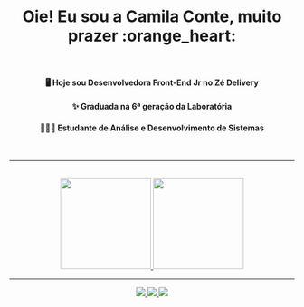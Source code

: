 <div id="topo" align="center">
  <h1>Oie! Eu sou a Camila Conte, muito prazer :orange_heart:</h1>
  
  <br>
  
  <p>
  <h4>🖥️ Hoje sou Desenvolvedora Front-End Jr no Zé Delivery</h4>
  <h4>✨ Graduada na 6ª geração da Laboratória</h4>
  <h4>👩🏻‍🎓 Estudante de Análise e Desenvolvimento de Sistemas</h4>
  </p>
    <br>
    
   ---
   
</div>
<br>

  <div align="center">
    <a href="https://github.com/caxconte">
    <img height="160em" src="https://github-readme-stats.vercel.app/api?username=caxconte&show_icons=true&theme=panda&include_all_commits=true&count_private=true"/>
    <img height="160em" src="https://github-readme-stats.vercel.app/api/top-langs/?username=caxconte&layout=compact&langs_count=7&theme=panda"/>
  </div>

----

<div align="center">
  <a href="https://instagram.com/caxconte" target="_blank">
    <img src="https://img.shields.io/badge/-Instagram-%23E4405F?style=for-the-badge&logo=instagram&logoColor=white" target="_blank">
  </a>
  <a href = "mailto:caxconte@gmail.com">
    <img src="https://img.shields.io/badge/-Gmail-%23333?style=for-the-badge&logo=gmail&logoColor=white" target="_blank">
  </a>
  <a href="https://www.linkedin.com/in/camila-conte" target="_blank">
    <img src="https://img.shields.io/badge/-LinkedIn-%230077B5?style=for-the-badge&logo=linkedin&logoColor=white" target="_blank">
  </a> 
</div>
